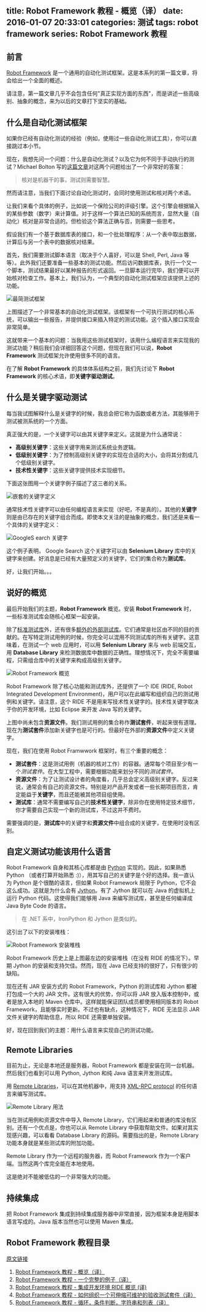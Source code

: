 title: Robot Framework 教程 - 概览（译）
date: 2016-01-07 20:33:01
categories: 测试
tags: robot framework
series: Robot Framework 教程
---

## 前言

[Robot Framework](http://code.google.com/p/robotframework/) 是一个通用的自动化测试框架。这是本系列的第一篇文章，将会给出一个全面的概述。

请注意，第一篇文章几乎不会包含任何"真正实现方面的东西"，而是讲述一些高级别、抽象的概念，来为以后的文章打下坚实的基础。

## 什么是自动化测试框架

如果你已经有自动化测试的经验（例如，使用过一些自动化测试工具），你可以直接跳过本小节。

现在，我想先问一个问题：什么是自动化测试？以及它为何不同于手动执行的测试？Michael Bolton 写的[这篇文章](http://www.developsense.com/blog/2009/08/testing-vs-checking/)对这两个问题给出了一个非常好的答案：

> 核对是机器干的事，测试则需要智慧。

然而请注意，当我们下面讨论自动化测试时，会同时使用测试和核对两个术语。

让我们来看个具体的例子，比如说一个保险公司的评级引擎。这个引擎会根据输入的某些参数（数字）来计算值。对于这样一个算法已知的系统而言，显然大量（自动化）核对是非常合适的。但检验这个算法正确与否，则需要一些思考。

假设我们有一个基于数据库表的接口，和一个批处理程序：从一个表中取出数据，计算后与另一个表中的数据核对结果。

首先，我们需要测试脚本语言（取决于个人喜好，可以是 Shell, Perl, Java 等等）。此外我们还要准备一些基本的测试功能。然后访问数据库表，执行一个又一个脚本，测试结果最好以某种报告的形式返回。一旦脚本运行完毕，我们便可以开始核对检查工作。基本上，我们认为，一个典型的自动化测试框架应该提供上述的功能。

![最简测试框架](https://raw.githubusercontent.com/lyyyuna/blog_img/master/blog/201601/GenericFrameworkView.png)

上图描述了一个非常基本的自动化测试框架。该框架有一个可执行测试的核心系统，可以输出一些报告，并提供接口来插入特定的测试功能。这个插入接口实现会非常简单。

这就带来一个基本的问题：当我用这些测试框架时，该用什么编程语言来实现我的测试功能？稍后我们会详细回答这个问题，但现在我们可以说，**Robot Framework** 测试框架允许使用很多不同的语言。

在了解 **Robot Framework** 的具体体系结构之前，我们先讨论下 **Robot Framework** 的核心术语，即**关键字驱动测试**。

## 什么是关键字驱动测试

每当我试图解释什么是关键字的时候，我总会把它称为函数或者方法，其能够用于测试被测系统的一个方面。

真正强大的是，一个关键字可以由其关键字来定义。这就是为什么通常说：

* **高级别关键字**：这些关键字用来测试系统业务逻辑。
* **低级别关键字**：为了控制高级别关键字的实现在合适的大小，会将其分割成几个低级别关键字。
* **技术性关键字**：这些关键字提供技术实现细节。

下面这张图用一个关键字例子描述了这三者的关系。

![嵌套的关键字定义](https://raw.githubusercontent.com/lyyyuna/blog_img/master/blog/201601/Keywords.png)

通常技术性关键字可以由任何编程语言来实现（好吧，不是真的）。其他的**关键字**则是由已存在的关键字组合而成。即使本文关注的是抽象的概念，我们还是来看一个具体的关键字定义：

![GoogleS earch 关键字](https://raw.githubusercontent.com/lyyyuna/blog_img/master/blog/201601/KeywordGoogleSearch.png)

这个例子表明， Google Search 这个关键字可以由 **Selenium Library** 库中的关键字来创建。好消息是已经有大量预定义的关键字，它们的集合称为**测试库**。

好，让我们开始。。。

## 说好的概览

最后开始我们的主题，**Robot Framework** 概览。安装 **Robot Framework** 时，一些标准测试库会随核心框架一起安装。

除了[标准测试库](http://code.google.com/p/robotframework/wiki/TestLibraries)外，还有很多[额外的外部测试库](http://code.google.com/p/robotframework/wiki/TestLibraries#External_test_libraries)。它们通常是社区由不同的目的贡献的。在写特定测试用例的时候，你完全可以混用不同测试库的所有关键字。这意味着，在测试一个 web 应用时，可以用 **Selenium Library** 来与 web 前端交互，用 **Database Library** 来检测数据库中数据的正确性。理想情况下，完全不需要编程，只需组合库中的关键字来构成高级别关键字。

![Robot Framework 概览](https://raw.githubusercontent.com/lyyyuna/blog_img/master/blog/201601/Overview_3.png)

Robot Framework 除了核心功能和测试库外，还提供了一个 IDE (RIDE, Robot Integrated Development Environment)，用户可以在此编写和组织自己的测试用例和关键字。请注意，这个 RIDE 不是用来写技术性关键字的。技术性关键字取决于你的开发环境，比如 Eclipse 来开发 Java 写的关键字。

上图中尚未包含**资源文件**。我们测试用例的集合称作**测试套件**，听起来很有道理。现在为**测试套件**添加新关键字也是可行的。但最好在外部的**资源文件**中定义关键字。

现在，我们在使用 Robot Framwwork 框架时，有三个重要的概念：

* **测试套件**：这是测试用例（机器的核对工作）的容器。通常每个项目至少有一个*测试套件*。在大型工程中，需要根据功能来划分不同的*测试套件*。
* **资源文件**：为了让测试设计者的角度看，几乎总会定义高级别关键字。反过来说，通常会有自己的资源文件。特别是对产品开发或者一些长期项目而言，肯定能益于**关键字**，而且还能被其他项目组使用。
* **测试库**：通常不需要编写自己的**技术性关键字**，除非你在使用特定技术细节，你才需要自己实现一个新的测试库，不过这并不费时。

需要强调的是，**测试库**中的关键字和**资源文件**中组合成的关键字，在使用时没有区别。

## 自定义测试功能该用什么语言

Robot Framework 自身和其核心库都是由 [Python](http://www.python.org/) 实现的。因此，如果熟悉 Python （或者打算开始熟悉 :)），用其写自己的关键字是个好的选择。我一直认为 Python 是个很酷的语言，但如果 Robot Framework 局限于 Python，它不会这么成功。这就是为什么会有 [Jython](http://www.jython.org/)。有了 Jython 就可以在 Java 的虚拟机上运行 Python 代码。这使得我们能够用 Java 来编写测试库，甚至是任何编译成 Java Byte Code 的语言。

> 在 .NET 系中，IronPython 和 Jython 是类似的。

这引出了以下的安装堆栈：

![Robot Framework 安装堆栈](https://raw.githubusercontent.com/lyyyuna/blog_img/master/blog/201601/InstallationStacks.png)

Robot Framework 历史上是上图最左边的安装堆栈（在没有 RIDE 的情况下）。早期 Jython 的安装和支持欠佳。然而，现在 Java 已经支持的很好了，只有很少的缺陷。

现在还有 JAR 安装方式的 Robot Framework，Python 的测试库和 Jython 都被打包成一个大的 JAR 文件。这有很大的优势，你可以将 JAR 放入版本控制中，或者是放入本地的 Maven 仓库中。这样就能保证团队成员都使用相同版本的 Robot Framework，且能够实时更新。不过也有缺点，这种情况下，RIDE 无法显示 JAR 文件关键字的帮助信息，所以 RIDE 还需要单独安装。

好，现在回到我们的主题：用什么语言来实现自己的测试功能。

## Remote Libraries

目前为止，无论是本地还是服务器，Robot Framework 都是安装在同一台机器。然后我们也看到可以用 Python, Jython 和纯 Java 语言来开发测试库。

用 [Remote Libraries](http://code.google.com/p/robotframework/wiki/RemoteLibrary)，可以在其他机器中，用支持 [XML-RPC protocol](http://code.google.com/p/robotframework/wiki/RemoteLibrary) 的任何语言来编写测试库。

![Remote Library 用法](https://raw.githubusercontent.com/lyyyuna/blog_img/master/blog/201601/RemoteLibrary.png)

当在测试用例和资源文件中导入 Remote Library，它们用起来和普通的库没有区别。还有一个优点是，你也可以从 Remote Library 中获取帮助文件。如果对其实现感兴趣，可以看看 Database Library 的源码。需要指出的是，Remote Library 功能本身就是某些测试库的附加功能。

Remote Library 作为一个远程的服务器，而 Robot Framework 作为一个客户端。当然这两个库完全能在本地使用。

这是绝对不能被低估的一个非常强大的功能。

## 持续集成

把 Robot Framework 集成到持续集成服务器中非常直接，因为框架本身是用脚本语言写成的。Java 版本当然也可以使用 Maven 集成。

## Robot Framework 教程目录

[原文链接](https://blog.codecentric.de/en/2012/03/robot-framework-tutorial-overview/)

1. [Robot Framework 教程 - 概览（译）](http://www.lyyyuna.com/2016/01/07/robotframework-tutorial-overview/)
2. [Robot Framework 教程 - 一个完整的例子（译）](http://www.lyyyuna.com/2016/04/09/robotframework-tutorial-a-complete-example/)
3. [Robot Framework 教程 - 集成开发环境 RIDE 概览 (译)](http://www.lyyyuna.com/2016/04/30/robotframework-ide-ride-overview/)
4. [Robot Framework 教程 - 如何组织一个可伸缩可维护的验收测试套件（译）](http://www.lyyyuna.com/2016/05/15/robotframework-tutorial-how-to-structure-a-scalable-and-maintainable-acceptance-test-suite/)
5. [Robot Framework 教程 - 循环，条件判断，字符串和列表（译）](http://www.lyyyuna.com/2016/05/28/robotframework-tutorial-loops-conditional-execution-and-more/)